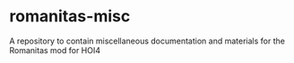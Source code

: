 # romanitas-misc
A repository to contain miscellaneous documentation and materials for the Romanitas mod for HOI4
